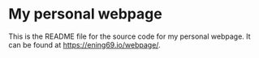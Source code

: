 # My personal webpage

This is the README file for the source code for my personal webpage. It can be found at <https://ening69.io/webpage/>. 

